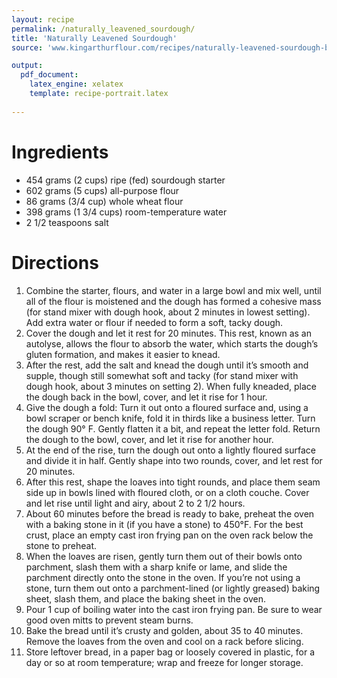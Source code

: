 ```yaml
---
layout: recipe
permalink: /naturally_leavened_sourdough/
title: 'Naturally Leavened Sourdough'
source: 'www.kingarthurflour.com/recipes/naturally-leavened-sourdough-bread-recipe'

output: 
  pdf_document:
    latex_engine: xelatex
    template: recipe-portrait.latex
    
---
```


# Ingredients

- 454 grams (2 cups) ripe (fed) sourdough starter
- 602 grams (5 cups) all-purpose flour
- 86 grams (3/4 cup) whole wheat flour 
- 398 grams (1 3/4 cups) room-temperature water
- 2 1/2 teaspoons salt

# Directions 

1. Combine the starter, flours, and water in a large bowl and mix well, until all of the flour is moistened and the dough has formed a cohesive mass (for stand mixer with dough hook, about 2 minutes in lowest setting). Add extra water or flour if needed to form a soft, tacky dough.
2. Cover the dough and let it rest for 20 minutes. This rest, known as an autolyse, allows the flour to absorb the water, which starts the dough’s gluten formation, and makes it easier to knead.
3. After the rest, add the salt and knead the dough until it’s smooth and supple, though still somewhat soft and tacky (for stand mixer with dough hook, about 3 minutes on setting 2). When fully kneaded, place the dough back in the bowl, cover, and let it rise for 1 hour.
4. Give the dough a fold: Turn it out onto a floured surface and, using a bowl scraper or bench knife, fold it in thirds like a business letter. Turn the dough 90° F. Gently flatten it a bit, and repeat the letter fold. Return the dough to the bowl, cover, and let it rise for another hour.
5. At the end of the rise, turn the dough out onto a lightly floured surface and divide it in half. Gently shape into two rounds, cover, and let rest for 20 minutes.
6. After this rest, shape the loaves into tight rounds, and place them seam side up in bowls lined with floured cloth, or on a cloth couche. Cover and let rise until light and airy, about 2 to 2 1/2 hours.
7. About 60 minutes before the bread is ready to bake, preheat the oven with a baking stone in it (if you have a stone) to 450°F. For the best crust, place an empty cast iron frying pan on the oven rack below the stone to preheat.
8. When the loaves are risen, gently turn them out of their bowls onto parchment, slash them with a sharp knife or lame, and slide the parchment directly onto the stone in the oven. If you’re not using a stone, turn them out onto a parchment-lined (or lightly greased) baking sheet, slash them, and place the baking sheet in the oven.
9. Pour 1 cup of boiling water into the cast iron frying pan. Be sure to wear good oven mitts to prevent steam burns.
10. Bake the bread until it’s crusty and golden, about 35 to 40 minutes. Remove the loaves from the oven and cool on a rack before slicing.
11. Store leftover bread, in a paper bag or loosely covered in plastic, for a day or so at room temperature; wrap and freeze for longer storage.